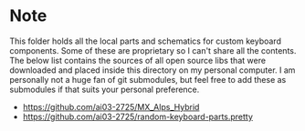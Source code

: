 # Note

This folder holds all the local parts and schematics for custom keyboard components. Some of these are proprietary so I can't share all the contents. The below list contains the sources of all open source libs that were downloaded and placed inside this directory on my personal computer. I am personally not a huge fan of git submodules, but feel free to add these as submodules if that suits your personal preference.

- https://github.com/ai03-2725/MX_Alps_Hybrid
- https://github.com/ai03-2725/random-keyboard-parts.pretty
